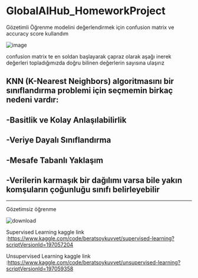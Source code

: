 # GlobalAIHub_HomeworkProject

Gözetimli Öğrenme modelini değerlendirmek için confusion matrix ve accuracy score kullandım

![image](https://github.com/user-attachments/assets/db8f484f-1205-4521-b60a-280744d42e9f)


confusion matrix te en soldan başlayarak çapraz olarak aşağı inerek değerleri topladığımızda doğru bilinen değerlerin sayısına ulaşırız

KNN (K-Nearest Neighbors) algoritmasını bir sınıflandırma problemi için seçmemin birkaç nedeni vardır:
-

  -Basitlik ve Kolay Anlaşılabilirlik
  -
  
  -Veriye Dayalı Sınıflandırma
  -
  
  -Mesafe Tabanlı Yaklaşım
  -
  
  -Verilerin karmaşık bir dağılımı varsa bile yakın komşuların çoğunluğu sınıfı belirleyebilir
  -



-------------------------------------------------------------------------------------------------------------
Gözetimsiz öğrenme

![download](https://github.com/user-attachments/assets/2050c42f-d001-452b-9de7-0bedc50f3626)







Supervised Learning kaggle link :https://www.kaggle.com/code/beratsoykuvvet/supervised-learning?scriptVersionId=197057204

Unsupervised Learning kaggle link :https://www.kaggle.com/code/beratsoykuvvet/unsupervised-learning?scriptVersionId=197059358
